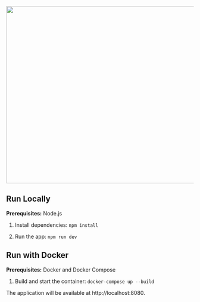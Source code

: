 <div align="center">
<img width="1200" height="475" alt="GHBanner" src="https://github.com/user-attachments/assets/0aa67016-6eaf-458a-adb2-6e31a0763ed6" />
</div>

## Run Locally

**Prerequisites:**  Node.js

1. Install dependencies:
   `npm install`

2. Run the app:
   `npm run dev`

## Run with Docker

**Prerequisites:** Docker and Docker Compose

1. Build and start the container:
   `docker-compose up --build`

The application will be available at http://localhost:8080.
